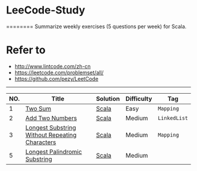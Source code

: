 # LeeCode-Study
========
Summarize weekly exercises (5 questions per week) for Scala.
# Refer to 
- http://www.lintcode.com/zh-cn
- https://leetcode.com/problemset/all/
- https://github.com/pezy/LeetCode
---
|NO.|Title|Solution|Difficulty|Tag|
|---|-----|--------|----------|---|
|1|[Two Sum](https://leetcode.com/problems/two-sum)|[Scala](001.%20Two%20Sum/Solution.scala)|Easy|`Mapping`|
|2|[Add Two Numbers](https://leetcode.com/problems/add-two-numbers)|[Scala](001.%20Add%20Two%20Numbers/Solution.scala) |Medium|`LinkedList`|
|3|[Longest Substring Without Repeating Characters](https://leetcode.com/problems/longest-substring-without-repeating-characters)|[Scala](003.%20Longest%20Substring%20Without%20Repeating%20Characters/Solution.scala) |Medium|`Mapping`|
|5|[Longest Palindromic Substring](https://leetcode.com/problems/longest-palindromic-substring)|[Scala](005.%20Longest%20Palindromic%20Substring/Solution.scala) |Medium|
